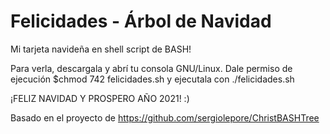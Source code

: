 # Felicidades - Árbol de Navidad

Mi tarjeta navideña en shell script de BASH!

Para verla, descargala y abrí tu consola GNU/Linux. Dale permiso de ejecución $chmod 742 felicidades.sh y ejecutala con ./felicidades.sh

¡FELIZ NAVIDAD Y PROSPERO AÑO 2021! :)

Basado en el proyecto de https://github.com/sergiolepore/ChristBASHTree



